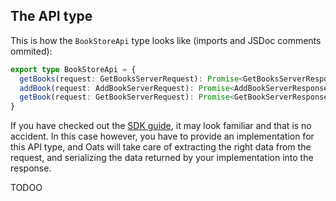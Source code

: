 ## The API type

This is how the `BookStoreApi` type looks like (imports and JSDoc comments ommited):

```typescript
export type BookStoreApi = {
  getBooks(request: GetBooksServerRequest): Promise<GetBooksServerResponse>
  addBook(request: AddBookServerRequest): Promise<AddBookServerResponse>
  getBook(request: GetBookServerRequest): Promise<GetBookServerResponse>
}
```

If you have checked out the [SDK guide](OpenAPI_GeneratedSdk), it may look familiar and that is no accident. In this case however, you have to provide an implementation for this API type, and Oats will take care of extracting the right data from the request, and serializing the data returned by your implementation into the response.

TODOO
